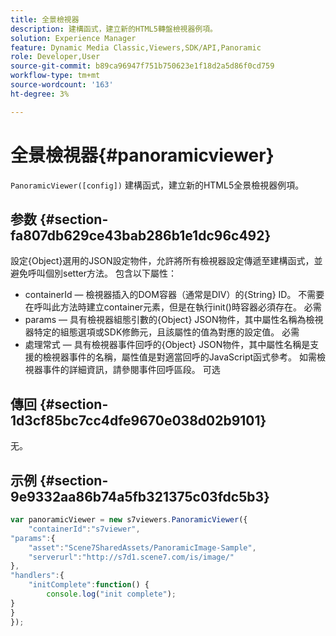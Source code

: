 ```yaml
---
title: 全景檢視器
description: 建構函式，建立新的HTML5轉盤檢視器例項。
solution: Experience Manager
feature: Dynamic Media Classic,Viewers,SDK/API,Panoramic
role: Developer,User
source-git-commit: b89ca96947f751b750623e1f18d2a5d86f0cd759
workflow-type: tm+mt
source-wordcount: '163'
ht-degree: 3%

---
```


# 全景檢視器{#panoramicviewer}

`PanoramicViewer([config])`
建構函式，建立新的HTML5全景檢視器例項。

## 参数 {#section-fa807db629ce43bab286b1e1dc96c492}

設定{Object}選用的JSON設定物件，允許將所有檢視器設定傳遞至建構函式，並避免呼叫個別setter方法。 包含以下屬性：
* containerId — 檢視器插入的DOM容器（通常是DIV）的{String} ID。 不需要在呼叫此方法時建立container元素，但是在執行init()時容器必須存在。 必需
* params — 具有檢視器組態引數的{Object} JSON物件，其中屬性名稱為檢視器特定的組態選項或SDK修飾元，且該屬性的值為對應的設定值。 必需
* 處理常式 — 具有檢視器事件回呼的{Object} JSON物件，其中屬性名稱是支援的檢視器事件的名稱，屬性值是對適當回呼的JavaScript函式參考。 如需檢視器事件的詳細資訊，請參閱事件回呼區段。 可选


## 傳回 {#section-1d3cf85bc7cc4dfe9670e038d02b9101}

无。

## 示例 {#section-9e9332aa86b74a5fb321375c03fdc5b3}

```javascript {.line-numbers}
var panoramicViewer = new s7viewers.PanoramicViewer({
	"containerId":"s7viewer",
"params":{
	"asset":"Scene7SharedAssets/PanoramicImage-Sample",
	"serverurl":"http://s7d1.scene7.com/is/image/"
},
"handlers":{
	"initComplete":function() {
		console.log("init complete");
}
}
});
```
